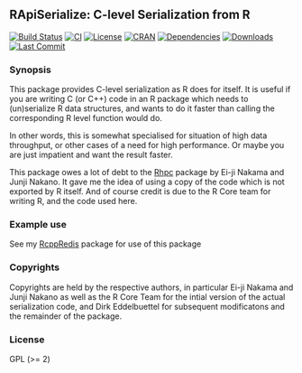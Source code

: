 ## RApiSerialize: C-level Serialization from R 

[![Build Status](https://travis-ci.org/eddelbuettel/rapiserialize.svg)](https://travis-ci.org/eddelbuettel/rapiserialize) 
[![CI](https://github.com/eddelbuettel/rapiserialize/workflows/ci/badge.svg)](https://github.com/eddelbuettel/rapiserialize/actions?query=workflow%3Aci)
[![License](http://img.shields.io/badge/license-GPL%20%28%3E=%202%29-brightgreen.svg?style=flat)](http://www.gnu.org/licenses/gpl-2.0.html) 
[![CRAN](http://www.r-pkg.org/badges/version/RApiSerialize)](https://cran.r-project.org/package=RApiSerialize) 
[![Dependencies](https://tinyverse.netlify.com/badge/RApiSerialize)](https://cran.r-project.org/package=RApiSerialize) 
[![Downloads](http://cranlogs.r-pkg.org/badges/RApiSerialize?color=brightgreen)](http://www.r-pkg.org/pkg/RApiSerialize)
[![Last Commit](https://img.shields.io/github/last-commit/eddelbuettel/rapiserialize)](https://github.com/eddelbuettel/rapiserialize)

### Synopsis

This package provides C-level serialization as R does for itself. It is
useful if you are writing C (or C++) code in an R package which needs to
(un)serialize R data structures, and wants to do it faster than calling the
corresponding R level function would do.

In other words, this is somewhat specialised for situation of high data
throughput, or other cases of a need for high performance.  Or maybe you are
just impatient and want the result faster.

This package owes a lot of debt to the
[Rhpc](http://cran.rstudio.com/package=Rhpc) package by 
Ei-ji Nakama and Junji Nakano. It gave me the idea of using a copy of the
code which is not exported by R itself.  And of course credit is due to the R
Core team for writing R, and the code used here.

### Example use

See my [RcppRedis](https://github.com/eddelbuettel/rcppredis) package for use
of this package

### Copyrights

Copyrights are held by the respective authors, in particular
Ei-ji Nakama and Junji Nakano as well as the R Core Team
for the intial version of the actual serialization code, and
Dirk Eddelbuettel for subsequent modificatons and the remainder
of the package.

### License

GPL (>= 2)

